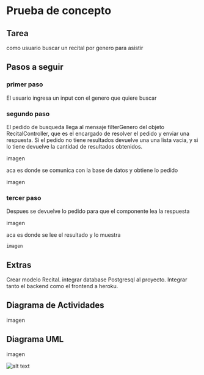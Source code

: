 # Prueba de concepto

## Tarea

como usuario buscar un recital por genero para asistir

## Pasos a seguir

### primer paso 

El usuario ingresa un input con el genero que quiere buscar

### segundo paso

El pedido de busqueda llega al mensaje filterGenero del objeto RecitalController, que es el encargado de resolver el pedido y enviar una respuesta. Si el pedido no tiene resultados devuelve una una lista vacia, y si lo tiene devuelve la cantidad de resultados obtenidos.

imagen

aca es donde se comunica con la base de datos y obtiene lo pedido

imagen

### tercer paso

Despues se devuelve lo pedido para que el componente lea la respuesta

imagen

aca es donde se lee el resultado y lo muestra 

 	imagen

## Extras

 Crear modelo Recital. integrar database Postgresql al proyecto. Integrar tanto el backend como el frontend a heroku.

## Diagrama de Actividades

imagen

## Diagrama UML

imagen



![alt text](https://github.com/cristianespindola/ejemplo2/tree/master/pruebaDeConcepto/imagen.jpg)
